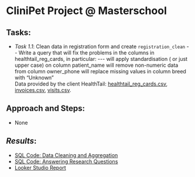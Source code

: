 # CliniPet Project @ Masterschool

## **Tasks**:
- *Task 1.1*: Clean data in registration form and create `registration_clean`
-- Write a query that will fix the problems in the columns in healthtail_reg_cards, in particular: 
--- will apply standardisation ( or just upper case)  on column patient_name
will remove non-numeric data from column owner_phone
will replace missing values in column breed with “Unknown”  
Data provided by the client HealthTail: [healthtail_reg_cards.csv](https://github.com/armandaslid/clinipet_project/blob/main/project_files/healthtail_reg_cards.csv), [invoices.csv](https://github.com/armandaslid/clinipet_project/blob/main/project_files/invoices.csv), [visits.csv](https://github.com/armandaslid/clinipet_project/blob/main/project_files/visits.csv).

## **Approach and Steps**:
- None


## *Results*:
- [SQL Code: Data Cleaning and Aggregation](404)
- [SQL Code: Answering Research Questions](404)
- [Looker Studio Report](404)

